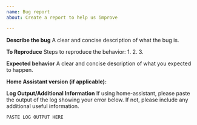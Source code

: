 ```yaml
---
name: Bug report
about: Create a report to help us improve

---
```


**Describe the bug**
A clear and concise description of what the bug is.

**To Reproduce**
Steps to reproduce the behavior:
1. 
2. 
3. 

**Expected behavior**
A clear and concise description of what you expected to happen.

**Home Assistant version (if applicable):** <HA Version Number>

**Log Output/Additional Information**
If using home-assistant, please paste the output of the log showing your error below.  If not, please include any additional useful information.

```
PASTE LOG OUTPUT HERE
```
